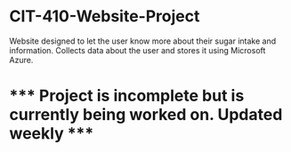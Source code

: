 # CIT-410-Website-Project
Website designed to let the user know more about their sugar intake and information. Collects data about the user and stores it using Microsoft Azure. 
# *** Project is incomplete but is currently being worked on. Updated weekly ***
